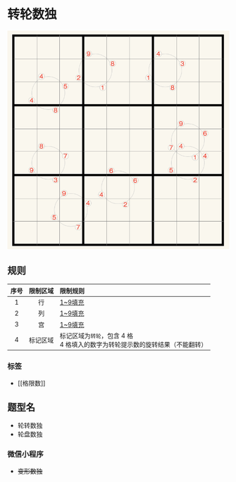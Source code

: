# 转轮数独

![题](../../../images/sudoku/转轮数独.png)

## 规则

| 序号  | 限制区域 | 限制规则                                           |
|:---:|:----:|:-----------------------------------------------|
|  1  |  行   | [1~9填充]                                        |
|  2  |  列   | [1~9填充]                                        |
|  3  |  宫   | [1~9填充]                                        |
|  4  | 标记区域 | 标记区域为`转轮`，包含 4 格<br/>4 格填入的数字为转轮提示数的旋转结果（不能翻转） |

### 标签

- [[格限数]]

## 题型名

- 轮转数独
- 轮盘数独

### 微信小程序

- ~~变形数独~~

[1~9填充]: ../../../rules.md#1to9填充

